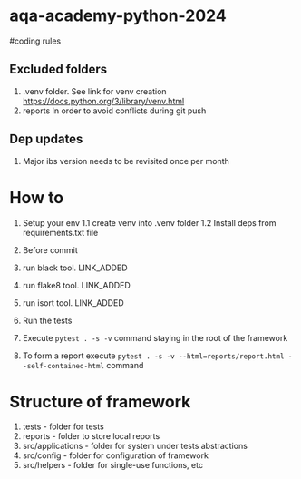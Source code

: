 # aqa-academy-python-2024

#coding rules
## Excluded folders
1. .venv folder.
See link for venv creation https://docs.python.org/3/library/venv.html
2. reports
In order to avoid conflicts during git push

## Dep updates
1. Major ibs version needs to be revisited once per month

# How to
1. Setup your env
1.1 create venv into .venv folder
1.2 Install deps from requirements.txt file

2. Before commit
1. run black tool. LINK_ADDED
2. run flake8 tool. LINK_ADDED
3. run isort tool. LINK_ADDED

3. Run the tests
1. Execute `pytest . -s -v` command staying in the root of the framework
2. To form a report execute `pytest . -s -v --html=reports/report.html --self-contained-html` command

# Structure of framework
1. tests - folder for tests
2. reports - folder to store local reports
3. src/applications - folder for system under tests abstractions
4. src/config - folder for configuration of framework
5. src/helpers - folder for single-use functions, etc
